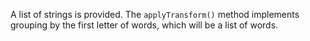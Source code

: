 A list of strings is provided. The `applyTransform()` method implements grouping by the first letter of words, which will be a list of words.